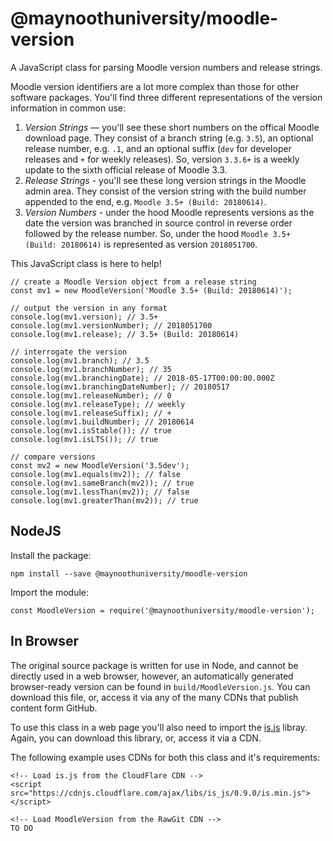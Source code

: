 # @maynoothuniversity/moodle-version

A JavaScript class for parsing Moodle version numbers and release strings.

Moodle version identifiers are a lot more complex than those for other software
packages. You'll find three different representations of the version information
in common use:

1. *Version Strings* — you'll see these short numbers on the offical Moodle
   download page. They consist of a branch string (e.g. `3.5`), an optional
   release number, e.g. `.1`, and an optional suffix (`dev` for developer
   releases and `+` for weekly releases). So, version `3.3.6+` is a weekly
   update to the sixth official release of Moodle 3.3.
2. *Release Strings* - you'll see these long version strings in the Moodle
   admin area. They consist of the version string with the build number
   appended to the end, e.g. `Moodle 3.5+ (Build: 20180614)`.
3. *Version Numbers* - under the hood Moodle represents versions as the date
   the version was branched in source control in reverse order followed by the
   release number. So, under the hood `Moodle 3.5+ (Build: 20180614)` is
   represented as version `2018051700`.
   
This JavaScript class is here to help!

```
// create a Moodle Version object from a release string
const mv1 = new MoodleVersion('Moodle 3.5+ (Build: 20180614)');

// output the version in any format
console.log(mv1.version); // 3.5+
console.log(mv1.versionNumber); // 2018051700
console.log(mv1.release); // 3.5+ (Build: 20180614)

// interrogate the version
console.log(mv1.branch); // 3.5
console.log(mv1.branchNumber); // 35
console.log(mv1.branchingDate); // 2018-05-17T00:00:00.000Z
console.log(mv1.branchingDateNumber); // 20180517
console.log(mv1.releaseNumber); // 0
console.log(mv1.releaseType); // weekly
console.log(mv1.releaseSuffix); // +
console.log(mv1.buildNumber); // 20180614
console.log(mv1.isStable()); // true
console.log(mv1.isLTS()); // true

// compare versions
const mv2 = new MoodleVersion('3.5dev');
console.log(mv1.equals(mv2)); // false
console.log(mv1.sameBranch(mv2)); // true
console.log(mv1.lessThan(mv2)); // false
console.log(mv1.greaterThan(mv2)); // true
```

## NodeJS

Install the package:

```
npm install --save @maynoothuniversity/moodle-version
```

Import the module:

```
const MoodleVersion = require('@maynoothuniversity/moodle-version');
```

## In Browser

The original source package is written for use in Node, and cannot be directly
used in a web browser, however, an automatically generated browser-ready version
can be found in `build/MoodleVersion.js`. You can download this file, or,
access it via any of the many CDNs that publish content form GitHub.

To use this class in a web page you'll also need to import the
[is.js](http://is.js.org/) libray. Again, you can download this library, or,
access it via a CDN.

The following example uses CDNs for both this class and it's requirements:

```
<!-- Load is.js from the CloudFlare CDN -->
<script src="https://cdnjs.cloudflare.com/ajax/libs/is_js/0.9.0/is.min.js"></script>

<!-- Load MoodleVersion from the RawGit CDN -->
TO DO
```